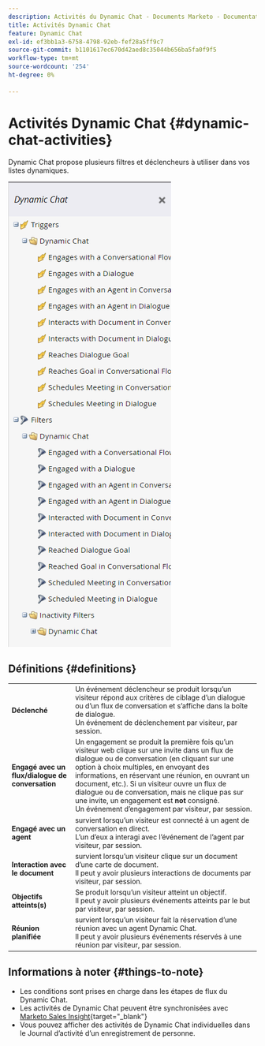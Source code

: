 ```yaml
---
description: Activités du Dynamic Chat - Documents Marketo - Documentation du produit
title: Activités Dynamic Chat
feature: Dynamic Chat
exl-id: ef3bb1a3-6758-4798-92eb-fef28a5ff9c7
source-git-commit: b1101617ec670d42aed8c35044b656ba5fa0f9f5
workflow-type: tm+mt
source-wordcount: '254'
ht-degree: 0%

---
```


# Activités Dynamic Chat {#dynamic-chat-activities}

Dynamic Chat propose plusieurs filtres et déclencheurs à utiliser dans vos listes dynamiques.

![](assets/dynamic-chat-activities-1.png)

## Définitions {#definitions}

<table>
<thead>
<tbody>
  <tr>
    <td><b>Déclenché</b></td>
    <td>Un événement déclencheur se produit lorsqu’un visiteur répond aux critères de ciblage d’un dialogue ou d’un flux de conversation et s’affiche dans la boîte de dialogue.
    <br>Un événement de déclenchement par visiteur, par session.</td>
  </tr>
  <tr>
    <td><b>Engagé avec un flux/dialogue de conversation</b></td>
    <td>Un engagement se produit la première fois qu’un visiteur web clique sur une invite dans un flux de dialogue ou de conversation (en cliquant sur une option à choix multiples, en envoyant des informations, en réservant une réunion, en ouvrant un document, etc.). Si un visiteur ouvre un flux de dialogue ou de conversation, mais ne clique pas sur une invite, un engagement est <b>not</b> consigné. 
    <br>Un événement d’engagement par visiteur, par session.</td>
  </tr>
   <tr>
    <td><b>Engagé avec un agent</b></td>
    <td>survient lorsqu’un visiteur est connecté à un agent de conversation en direct.
    <br>L’un d’eux a interagi avec l’événement de l’agent par visiteur, par session.</td>
  </tr>
  <tr>
    <td><b>Interaction avec le document</b></td>
    <td>survient lorsqu’un visiteur clique sur un document d’une carte de document.
    <br>Il peut y avoir plusieurs interactions de documents par visiteur, par session.</td>
  </tr>
  <tr>
    <td><b>Objectifs atteints(s)</b></td>
    <td>Se produit lorsqu’un visiteur atteint un objectif. <br>Il peut y avoir plusieurs événements atteints par le but par visiteur, par session.</td>
  </tr>
  <tr>
    <td><b>Réunion planifiée</b></td>
    <td>survient lorsqu’un visiteur fait la réservation d’une réunion avec un agent Dynamic Chat.
    <br>Il peut y avoir plusieurs événements réservés à une réunion par visiteur, par session.</td>
  </tr>
</tbody>
</table>

## Informations à noter {#things-to-note}

* Les conditions sont prises en charge dans les étapes de flux du Dynamic Chat.
* Les activités de Dynamic Chat peuvent être synchronisées avec [Marketo Sales Insight](/help/marketo/product-docs/marketo-sales-insight/msi-for-salesforce/features/dynamic-chat-integration.md){target="_blank"}
* Vous pouvez afficher des activités de Dynamic Chat individuelles dans le Journal d’activité d’un enregistrement de personne.
